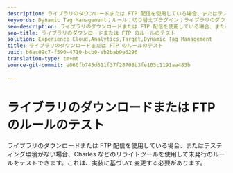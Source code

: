 ```yaml
---
description: ライブラリのダウンロードまたは FTP 配信を使用している場合、またはテスティング環境がない場合、Charles などのリライトツールを使用して未発行のルールをテストできます。これは、実装に基づいて変更する必要があります。
keywords: Dynamic Tag Management；ルール；切り替えプラグイン；ライブラリのダウンロード；ftp；書き換えツール；未発行のルールのテスト；テストルール；デバッグルール；Charles
seo-description: ライブラリのダウンロードまたは FTP 配信を使用している場合、またはテスティング環境がない場合、Charles などのリライトツールを使用して未発行のルールをテストできます。これは、実装に基づいて変更する必要があります。
seo-title: ライブラリのダウンロードまたは FTP のルールのテスト
solution: Experience Cloud,Analytics,Target,Dynamic Tag Management
title: ライブラリのダウンロードまたは FTP のルールのテスト
uuid: b6ac09c7-f590-4710-bcb0-eb2bab9e6296
translation-type: tm+mt
source-git-commit: e060fb745d611f37f28708b3fe103c1191aa483b

---
```



# ライブラリのダウンロードまたは FTP のルールのテスト

ライブラリのダウンロードまたは FTP 配信を使用している場合、またはテスティング環境がない場合、Charles などのリライトツールを使用して未発行のルールをテストできます。これは、実装に基づいて変更する必要があります。

